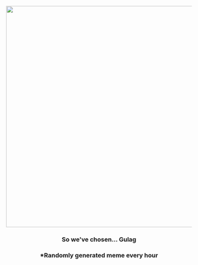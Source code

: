 <p align="center">
        <img src="https://i.redd.it/ad1xdohyxpi91.jpg" width="600" height="600">
        </p>
        <h3 align="center">So we've chosen... Gulag</h3>
        <h3 align="center">*Randomly generated meme every hour</h3>
    